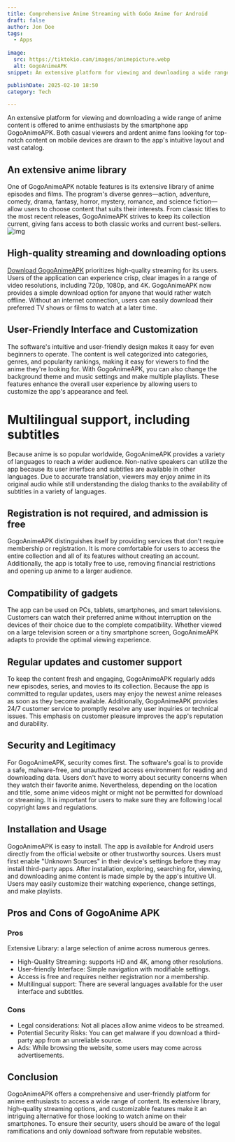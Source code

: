 ```yaml
---
title: Comprehensive Anime Streaming with GoGo Anime for Android 
draft: false
author: Jon Doe 
tags:
  - Apps
  
image:
  src: https://tiktokio.cam/images/animepicture.webp
  alt: GogoAnimeAPK
snippet: An extensive platform for viewing and downloading a wide range of anime content is offered to anime enthusiasts by the smartphone app GogoAnimeAPK.

publishDate: 2025-02-10 18:50
category: Tech

---
```

An extensive platform for viewing and downloading a wide range of anime content is offered to anime enthusiasts by the smartphone app GogoAnimeAPK. Both casual viewers and ardent anime fans looking for top-notch content on mobile devices are drawn to the app's intuitive layout and vast catalog.
## An extensive anime library
One of GogoAnimeAPK notable features is its extensive library of anime episodes and films. The program's diverse genres—action, adventure, comedy, drama, fantasy, horror, mystery, romance, and science fiction—allow users to choose content that suits their interests. From classic titles to the most recent releases, GogoAnimeAPK strives to keep its collection current, giving fans access to both classic works and current best-sellers.
![img](https://tiktokio.cam/images/animepicture.webp)
## High-quality streaming and downloading options
[Download GogoAnimeAPK](https://gogoanimeapk.app/) prioritizes high-quality streaming for its users. Users of the application can experience crisp, clear images in a range of video resolutions, including 720p, 1080p, and 4K. GogoAnimeAPK now provides a simple download option for anyone that would rather watch offline. Without an internet connection, users can easily download their preferred TV shows or films to watch at a later time. 
## User-Friendly Interface and Customization
The software's intuitive and user-friendly design makes it easy for even beginners to operate. The content is well categorized into categories, genres, and popularity rankings, making it easy for viewers to find the anime they're looking for. With GogoAnimeAPK, you can also change the background theme and music settings and make multiple playlists. These features enhance the overall user experience by allowing users to customize the app's appearance and feel. 
# Multilingual support, including subtitles
Because anime is so popular worldwide, GogoAnimeAPK provides a variety of languages to reach a wider audience. Non-native speakers can utilize the app because its user interface and subtitles are available in other languages. Due to accurate translation, viewers may enjoy anime in its original audio while still understanding the dialog thanks to the availability of subtitles in a variety of languages.  
## Registration is not required, and admission is free
GogoAnimeAPK distinguishes itself by providing services that don't require membership or registration. It is more comfortable for users to access the entire collection and all of its features without creating an account. Additionally, the app is totally free to use, removing financial restrictions and opening up anime to a larger audience. 
## Compatibility of gadgets
The app can be used on PCs, tablets, smartphones, and smart televisions. Customers can watch their preferred anime without interruption on the devices of their choice due to the complete compatibility. Whether viewed on a large television screen or a tiny smartphone screen, GogoAnimeAPK adapts to provide the optimal viewing experience. 
## Regular updates and customer support
To keep the content fresh and engaging, GogoAnimeAPK regularly adds new episodes, series, and movies to its collection. Because the app is committed to regular updates, users may enjoy the newest anime releases as soon as they become available. Additionally, GogoAnimeAPK provides 24/7 customer service to promptly resolve any user inquiries or technical issues. This emphasis on customer pleasure improves the app's reputation and durability.
## Security and Legitimacy
For GogoAnimeAPK, security comes first. The software's goal is to provide a safe, malware-free, and unauthorized access environment for reading and downloading data. Users don't have to worry about security concerns when they watch their favorite anime. Nevertheless, depending on the location and title, some anime videos might or might not be permitted for download or streaming. It is important for users to make sure they are following local copyright laws and regulations. 
## Installation and Usage
GogoAnimeAPK is easy to install. The app is available for Android users directly from the official website or other trustworthy sources. Users must first enable "Unknown Sources" in their device's settings before they may install third-party apps. After installation, exploring, searching for, viewing, and downloading anime content is made simple by the app's intuitive UI. Users may easily customize their watching experience, change settings, and make playlists.
## Pros and Cons of GogoAnime APK
### Pros
Extensive Library: a large selection of anime across numerous genres.

* High-Quality Streaming: supports HD and 4K, among other resolutions.  
* User-friendly Interface: Simple navigation with modifiable settings.  
* Access is free and requires neither registration nor a membership.  
* Multilingual support: There are several languages available for the user interface and subtitles.

### Cons
* Legal considerations: Not all places allow anime videos to be streamed.  
* Potential Security Risks: You can get malware if you download a third-party app from an unreliable source.  
* Ads: While browsing the website, some users may come across advertisements.

## Conclusion
GogoAnimeAPK offers a comprehensive and user-friendly platform for anime enthusiasts to access a wide range of content. Its extensive library, high-quality streaming options, and customizable features make it an intriguing alternative for those looking to watch anime on their smartphones. To ensure their security, users should be aware of the legal ramifications and only download software from reputable websites.

